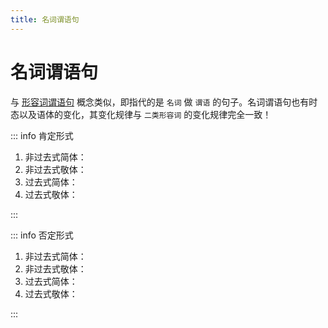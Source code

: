 ```yaml
---
title: 名词谓语句
---
```


# 名词谓语句

与 <u>[形容词谓语句](./1-4-1.md)</u> 概念类似，即指代的是 `名词` 做 `谓语` 的句子。名词谓语句也有时态以及语体的变化，其变化规律与 `二类形容词` 的变化规律完全一致！

<grammer-content sentence="名词谓语句的接续形式为：**主语 + 名词(谓语)**" />

<grammer-content sentence="以 <u>[私/わたし]は[学生/がくせい]です。</u> 为例：" />

::: info 肯定形式

1. 非过去式简体：<grammer-content sentence="[私/わたし]は[学生/がくせい]**だ**。" />
1. 非过去式敬体：<grammer-content sentence="[私/わたし]は[学生/がくせい]**です**。" />
1. 过去式简体：<grammer-content sentence="[私/わたし]は[学生/がくせい]**だった**。" />
1. 过去式敬体：<grammer-content sentence="[私/わたし]は[学生/がくせい]**でした**。" />

:::

::: info 否定形式

1. 非过去式简体：<grammer-content sentence="[私/わたし]は[学生/がくせい]**ではない**。" />
1. 非过去式敬体：<grammer-content sentence="[私/わたし]は[学生/がくせい]**ではないです**。" />
1. 过去式简体：<grammer-content sentence="[私/わたし]は[学生/がくせい]**ではなかった**。" />
1. 过去式敬体：<grammer-content sentence="[私/わたし]は[学生/がくせい]**ではなかったです**。" />

:::
